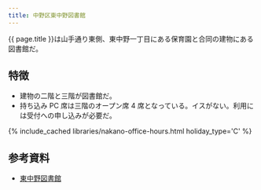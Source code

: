 ```yaml
---
title: 中野区東中野図書館
---
```


{{ page.title }}は山手通り東側、東中野一丁目にある保育園と合同の建物にある図書館だ。

## 特徴

* 建物の二階と三階が図書館だ。
* 持ち込み PC 席は三階のオープン席 4 席となっている。イスがない。利用には受付への申し込みが必要だ。

{% include_cached libraries/nakano-office-hours.html holiday_type='C' %}

## 参考資料

* [東中野図書館](https://www3.city.tokyo-nakano.lg.jp/TOSHO/introduction/KAN06.html)
